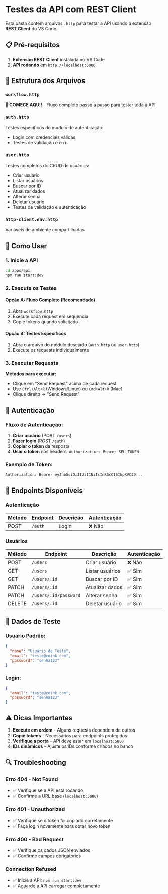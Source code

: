 # Testes da API com REST Client

Esta pasta contém arquivos `.http` para testar a API usando a extensão **REST Client** do VS Code.

## 📋 Pré-requisitos

1. **Extensão REST Client** instalada no VS Code
2. **API rodando** em `http://localhost:5000`

## 📁 Estrutura dos Arquivos

### `workflow.http`

**🚀 COMECE AQUI!** - Fluxo completo passo a passo para testar toda a API

### `auth.http`

Testes específicos do módulo de autenticação:

- Login com credenciais válidas
- Testes de validação e erro

### `user.http`

Testes completos do CRUD de usuários:

- Criar usuário
- Listar usuários
- Buscar por ID
- Atualizar dados
- Alterar senha
- Deletar usuário
- Testes de validação e autenticação

### `http-client.env.http`

Variáveis de ambiente compartilhadas

## 🔧 Como Usar

### 1. Inicie a API

```bash
cd apps/api
npm run start:dev
```

### 2. Execute os Testes

#### Opção A: Fluxo Completo (Recomendado)

1. Abra `workflow.http`
2. Execute cada request em sequência
3. Copie tokens quando solicitado

#### Opção B: Testes Específicos

1. Abra o arquivo do módulo desejado (`auth.http` ou `user.http`)
2. Execute os requests individualmente

### 3. Executar Requests

**Métodos para executar:**

- Clique em "Send Request" acima de cada request
- Use `Ctrl+Alt+R` (Windows/Linux) ou `Cmd+Alt+R` (Mac)
- Clique direito → "Send Request"

## 🔐 Autenticação

### Fluxo de Autenticação:

1. **Criar usuário** (POST `/users`)
2. **Fazer login** (POST `/auth`)
3. **Copiar o token** da resposta
4. **Usar o token** nos headers: `Authorization: Bearer SEU_TOKEN`

### Exemplo de Token:

```
Authorization: Bearer eyJhbGciOiJIUzI1NiIsInR5cCI6IkpXVCJ9...
```

## 📝 Endpoints Disponíveis

### Autenticação

| Método | Endpoint | Descrição | Autenticação |
| ------ | -------- | --------- | ------------ |
| POST   | `/auth`  | Login     | ❌ Não       |

### Usuários

| Método | Endpoint              | Descrição       | Autenticação |
| ------ | --------------------- | --------------- | ------------ |
| POST   | `/users`              | Criar usuário   | ❌ Não       |
| GET    | `/users`              | Listar usuários | ✅ Sim       |
| GET    | `/users/:id`          | Buscar por ID   | ✅ Sim       |
| PATCH  | `/users/:id`          | Atualizar dados | ✅ Sim       |
| PATCH  | `/users/:id/password` | Alterar senha   | ✅ Sim       |
| DELETE | `/users/:id`          | Deletar usuário | ✅ Sim       |

## 🧪 Dados de Teste

### Usuário Padrão:

```json
{
  "name": "Usuário de Teste",
  "email": "teste@coink.com",
  "password": "senha123"
}
```

### Login:

```json
{
  "email": "teste@coink.com",
  "password": "senha123"
}
```

## ⚠️ Dicas Importantes

1. **Execute em ordem** - Alguns requests dependem de outros
2. **Copie tokens** - Necessários para endpoints protegidos
3. **Verifique a porta** - API deve estar em `localhost:5000`
4. **IDs dinâmicos** - Ajuste os IDs conforme criados no banco

## 🔍 Troubleshooting

### Erro 404 - Not Found

- ✅ Verifique se a API está rodando
- ✅ Confirme a URL base (`localhost:5000`)

### Erro 401 - Unauthorized

- ✅ Verifique se o token foi copiado corretamente
- ✅ Faça login novamente para obter novo token

### Erro 400 - Bad Request

- ✅ Verifique os dados JSON enviados
- ✅ Confirme campos obrigatórios

### Connection Refused

- ✅ Inicie a API: `npm run start:dev`
- ✅ Aguarde a API carregar completamente
